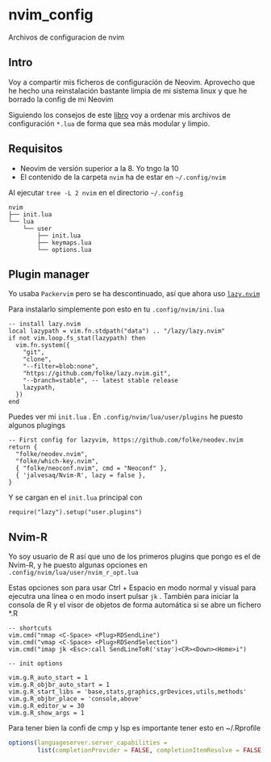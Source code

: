 # nvim_config
Archivos de configuracion de nvim

## Intro

Voy a compartir mis ficheros de configuración de Neovim. 
Aprovecho que he hecho una reinstalación bastante limpia de mi sistema linux y que he borrado la config de mi Neovim

Siguiendo los consejos de este [libro](https://www.amazon.com/Neovim-beginners-complete-installation-fully-fledged-ebook/dp/B0CCW8PGKV) voy a ordenar mis archivos de configuración `*.lua` de 
forma que sea más modular y limpio. 


## Requisitos

* Neovim de versión superior a la 8. Yo tngo la 10
* El contenido de la carpeta `nvim` ha de estar en `~/.config/nvim`

Al ejecutar `tree -L 2 nvim` en el directorio `~/.config` 

```
nvim
├── init.lua
└── lua
    └── user
        ├── init.lua
        ├── keymaps.lua
        └── options.lua
```

## Plugin manager

Yo usaba `Packervim` pero se ha descontinuado, así que ahora uso [`lazy.nvim`](https://github.com/folke/lazy.nvim) 

Para instalarlo simplemente pon esto en tu `.config/nvim/ini.lua`

```
-- install lazy.nvim
local lazypath = vim.fn.stdpath("data") .. "/lazy/lazy.nvim"
if not vim.loop.fs_stat(lazypath) then
  vim.fn.system({
    "git",
    "clone",
    "--filter=blob:none",
    "https://github.com/folke/lazy.nvim.git",
    "--branch=stable", -- latest stable release
    lazypath,
  })
end
```

Puedes ver mi `init.lua` . 
En `.config/nvim/lua/user/plugins`  he puesto algunos plugings

```
-- First config for lazyvim, https://github.com/folke/neodev.nvim
return {
  "folke/neodev.nvim",
  "folke/which-key.nvim",
  { "folke/neoconf.nvim", cmd = "Neoconf" },
  { 'jalvesaq/Nvim-R', lazy = false },
}
```

Y se cargan en el `init.lua` principal con 

```
require("lazy").setup("user.plugins")
```

## Nvim-R 

Yo soy usuario de R así que uno de los primeros plugins que pongo es el de Nvim-R, y 
he puesto algunas opciones en `.config/nvim/lua/user/nvim_r_opt.lua`

Estas opciones son para usar Ctrl + Espacio en modo normal  y visual para ejecutra una línea
o en modo insert pulsar `jk` . También para iniciar la consola de R y el visor de objetos
de forma automática si se abre un fichero *.R 



```
-- shortcuts
vim.cmd("nmap <C-Space> <Plug>RDSendLine")
vim.cmd("vmap <C-Space> <Plug>RDSendSelection")
vim.cmd("imap jk <Esc>:call SendLineToR('stay')<CR><Down><Home>i")

-- init options

vim.g.R_auto_start = 1
vim.g.R_objbr_auto_start = 1
vim.g.R_start_libs = 'base,stats,graphics,grDevices,utils,methods'
vim.g.R_objbr_place = 'console,above'
vim.g.R_editor_w = 30
vim.g.R_show_args = 1
```

Para tener bien la confi de cmp y lsp es importante tener esto en ~/.Rprofile

```r
options(languageserver.server_capabilities =
        list(completionProvider = FALSE, completionItemResolve = FALSE))
```

